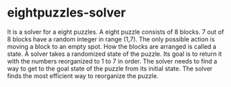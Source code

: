 # eightpuzzles-solver

It is a solver for a eight puzzles.
A eight puzzle consists of 8 blocks. 7 out of 8 blocks have a random integer in range (1,7). The only possible action is moving a block to an empty spot.  How the blocks are arranged is called a state. 
A solver takes a randomized state of the puzzle. Its goal is to return it with the numbers reorganized to 1 to 7 in order.
The solver needs to find a way to get to the goal state of the puzzle from its initial state. The solver finds the most efficient way to reorganize the puzzle. 

